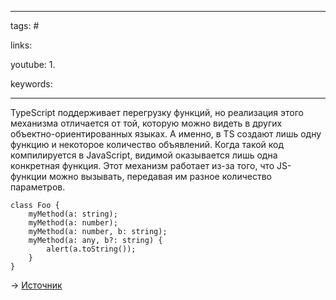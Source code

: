 ____

tags: #

links: 

youtube: 
1. 

keywords:

_____

TypeScript поддерживает перегрузку функций, но реализация этого механизма отличается от той, которую можно видеть в других объектно-ориентированных языках. А именно, в TS создают лишь одну функцию и некоторое количество объявлений. Когда такой код компилируется в JavaScript, видимой оказывается лишь одна конкретная функция. Этот механизм работает из-за того, что JS-функции можно вызывать, передавая им разное количество параметров.  
  

```
class Foo {
    myMethod(a: string);
    myMethod(a: number);
    myMethod(a: number, b: string);
    myMethod(a: any, b?: string) {
        alert(a.toString());
    }
}
```

  
→ [Источник](https://www.typescriptlang.org/docs/handbook/declaration-files/do-s-and-don-ts.html)